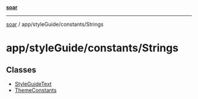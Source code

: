 [**soar**](../../../../README.md)

***

[soar](../../../../modules.md) / app/styleGuide/constants/Strings

# app/styleGuide/constants/Strings

## Classes

- [StyleGuideText](classes/StyleGuideText.md)
- [ThemeConstants](classes/ThemeConstants.md)
